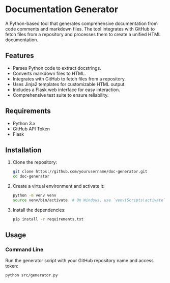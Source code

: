 # Documentation Generator

A Python-based tool that generates comprehensive documentation from code comments and markdown files. The tool integrates with GitHub to fetch files from a repository and processes them to create a unified HTML documentation.

## Features

- Parses Python code to extract docstrings.
- Converts markdown files to HTML.
- Integrates with GitHub to fetch files from a repository.
- Uses Jinja2 templates for customizable HTML output.
- Includes a Flask web interface for easy interaction.
- Comprehensive test suite to ensure reliability.

## Requirements

- Python 3.x
- GitHub API Token
- Flask

## Installation

1. Clone the repository:
    ```bash
    git clone https://github.com/yourusername/doc-generator.git
    cd doc-generator
    ```

2. Create a virtual environment and activate it:
    ```bash
    python -m venv venv
    source venv/bin/activate  # On Windows, use `venv\Scripts\activate`
    ```

3. Install the dependencies:
    ```bash
    pip install -r requirements.txt
    ```

## Usage

### Command Line

Run the generator script with your GitHub repository name and access token:

```bash
python src/generator.py
